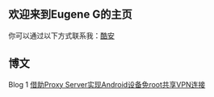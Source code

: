 ## 欢迎来到Eugene G的主页
你可以通过以下方式联系我：[酷安](http://www.coolapk.com/u/765390)

## 博文
Blog 1 [借助Proxy Server实现Android设备免root共享VPN连接](https://gengyj16.github.io/proxy_android_manual/)
